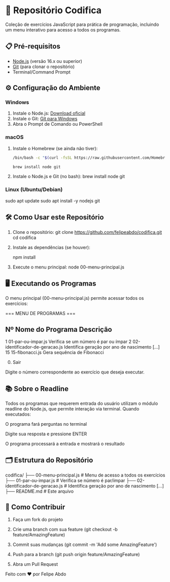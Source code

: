 # 🚀 Repositório Codifica

Coleção de exercícios JavaScript para prática de programação, incluindo um menu interativo para acesso a todos os programas.

## 📋 Pré-requisitos

- [Node.js](https://nodejs.org/) (versão 16.x ou superior)
- [Git](https://git-scm.com/) (para clonar o repositório)
- Terminal/Command Prompt

## ⚙️ Configuração do Ambiente

### Windows
1. Instale o Node.js: [Download oficial](https://nodejs.org/)
2. Instale o Git: [Git para Windows](https://gitforwindows.org/)
3. Abra o Prompt de Comando ou PowerShell

### macOS
1. Instale o Homebrew (se ainda não tiver):
   ```bash
   /bin/bash -c "$(curl -fsSL https://raw.githubusercontent.com/Homebrew/install/HEAD/install.sh)"

   brew install node git

2. Instale o Node.js e Git (no bash):
   brew install node git

### Linux (Ubuntu/Debian)

   sudo apt update
   sudo apt install -y nodejs git

## 🛠 Como Usar este Repositório

1. Clone o repositório:
   git clone https://github.com/felipeabdo/codifica.git
   cd codifica

2. Instale as dependências (se houver):
   
   npm install

3. Execute o menu principal:
   node 00-menu-principal.js
   
## 🖥 Executando os Programas
O menu principal (00-menu-principal.js) permite acessar todos os exercícios:

=== MENU DE PROGRAMAS ===

Nº  Nome do Programa               Descrição
-----------------------------------------------
1   01-par-ou-impar.js          Verifica se um número é par ou ímpar
2   02-identificador-de-geracao.js Identifica geração por ano de nascimento
[...]
15  15-fibonacci.js             Gera sequência de Fibonacci

0.  Sair

Digite o número correspondente ao exercício que deseja executar.


## 📚 Sobre o Readline
Todos os programas que requerem entrada do usuário utilizam o módulo readline do Node.js, que permite interação via terminal. Quando executados:

O programa fará perguntas no terminal

Digite sua resposta e pressione ENTER

O programa processará a entrada e mostrará o resultado

## 🗂 Estrutura do Repositório

codifica/
├── 00-menu-principal.js       # Menu de acesso a todos os exercícios
├── 01-par-ou-impar.js         # Verifica se número é par/ímpar
├── 02-identificador-de-geracao.js # Identifica geração por ano de nascimento
[...]
├── README.md                  # Este arquivo

## 🤝 Como Contribuir

1. Faça um fork do projeto

2. Crie uma branch com sua feature (git checkout -b feature/AmazingFeature)

3. Commit suas mudanças (git commit -m 'Add some AmazingFeature')

4. Push para a branch (git push origin feature/AmazingFeature)

5. Abra um Pull Request

Feito com ❤️ por Felipe Abdo